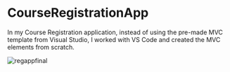 # CourseRegistrationApp
In my Course Registration application, instead of using the pre-made MVC template from Visual Studio, I worked with VS Code and created the MVC elements from scratch.

![regappfinal](https://user-images.githubusercontent.com/102914036/163169193-3ca46d45-a074-4a8b-a61a-8a5d0dfccda3.gif)
